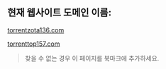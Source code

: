 ## 현재 웹사이트 도메인 이름:

[torrentzota136.com](https://torrentzota136.com)

[torrenttop157.com](https://torrenttop157.com)


> 찾을 수 없는 경우 이 페이지를 북마크에 추가하세요.
